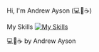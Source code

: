Hi, I'm Andrew Ayson (💻💖☕)

My Skills
[![My Skills](https://skillicons.dev/icons?i=ae,alpinejs,androidstudio,arduino,aws,babel,bash,bootstrap,cpp&perline=10)](https://skillicons.dev)



💻💖☕ by Andrew Ayson
